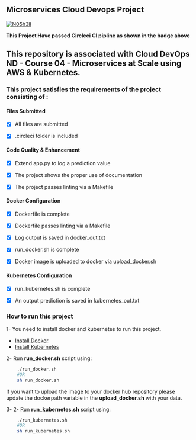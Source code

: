 ## Microservices Cloud Devops Project
[![N05h3ll](https://circleci.com/gh/N05h3ll/DevOps_Microservices.svg?style=svg)](https://circleci.com/gh/N05h3ll/DevOps_Microservices)

**This Project Have passed Circleci CI pipline as shown in the badge above**

This repository is associated with Cloud DevOps ND - Course 04 - Microservices at Scale using AWS & Kubernetes.
---

### This project satisfies the requirements of the project consisting of :


#### **Files Submitted**

- [x] All files are submitted

- [x] .circleci folder is included
	

#### **Code Quality & Enhancement**

- [x] Extend app.py to log a prediction value

- [x] The project shows the proper use of documentation
	
- [x] The project passes linting via a Makefile
	

#### **Docker Configuration**

- [x] Dockerfile is complete
	
- [x] Dockerfile passes linting via a Makefile
	
- [x] Log output is saved in docker_out.txt
	
- [x] run_docker.sh is complete
	
- [x] Docker image is uploaded to docker via upload_docker.sh
	

#### **Kubernetes Configuration**

- [x] run_kubernetes.sh is complete
	
- [x] An output prediction is saved in kubernetes_out.txt
	

### How to run this project

1- You need to install docker and kubernetes to run this project.
- [Install Docker](https://docs.docker.com/get-docker/)
- [Install Kubernetes](https://kubernetes.io/docs/tasks/tools/)

2- Run **run_docker.sh** script using:

```bash
    ./run_docker.sh
    #OR
    sh run_docker.sh
```

If you want to upload the image to your docker hub repository please update the dockerpath variable in the **upload_docker.sh** with your data.

3- 2- Run **run_kubernetes.sh** script using:

```bash
    ./run_kubernetes.sh
    #OR
    sh run_kubernetes.sh
```
